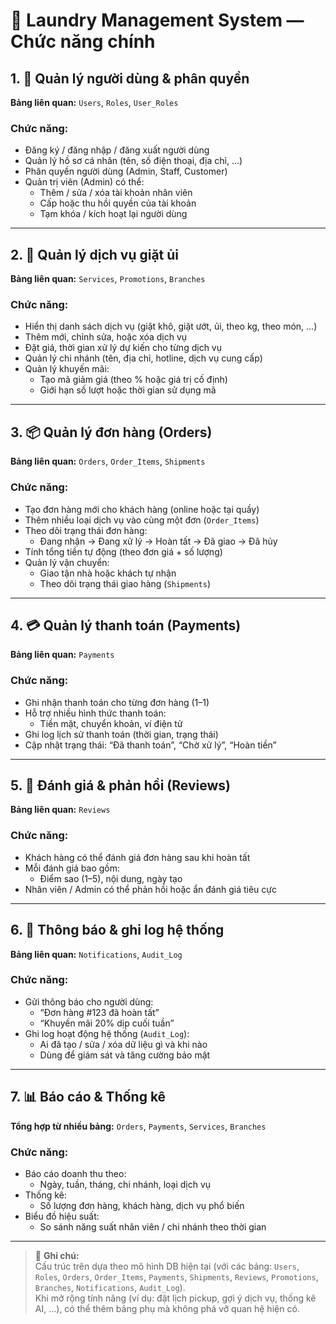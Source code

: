 # 🧺 Laundry Management System — Chức năng chính

## 1. 👤 Quản lý người dùng & phân quyền
**Bảng liên quan:** `Users`, `Roles`, `User_Roles`

### Chức năng:
- Đăng ký / đăng nhập / đăng xuất người dùng
- Quản lý hồ sơ cá nhân (tên, số điện thoại, địa chỉ, ...)
- Phân quyền người dùng (Admin, Staff, Customer)
- Quản trị viên (Admin) có thể:
  - Thêm / sửa / xóa tài khoản nhân viên
  - Cấp hoặc thu hồi quyền của tài khoản
  - Tạm khóa / kích hoạt lại người dùng

---

## 2. 🧼 Quản lý dịch vụ giặt ủi
**Bảng liên quan:** `Services`, `Promotions`, `Branches`

### Chức năng:
- Hiển thị danh sách dịch vụ (giặt khô, giặt ướt, ủi, theo kg, theo món, ...)
- Thêm mới, chỉnh sửa, hoặc xóa dịch vụ
- Đặt giá, thời gian xử lý dự kiến cho từng dịch vụ
- Quản lý chi nhánh (tên, địa chỉ, hotline, dịch vụ cung cấp)
- Quản lý khuyến mãi:
  - Tạo mã giảm giá (theo % hoặc giá trị cố định)
  - Giới hạn số lượt hoặc thời gian sử dụng mã

---

## 3. 📦 Quản lý đơn hàng (Orders)
**Bảng liên quan:** `Orders`, `Order_Items`, `Shipments`

### Chức năng:
- Tạo đơn hàng mới cho khách hàng (online hoặc tại quầy)
- Thêm nhiều loại dịch vụ vào cùng một đơn (`Order_Items`)
- Theo dõi trạng thái đơn hàng:
  - Đang nhận → Đang xử lý → Hoàn tất → Đã giao → Đã hủy
- Tính tổng tiền tự động (theo đơn giá + số lượng)
- Quản lý vận chuyển:
  - Giao tận nhà hoặc khách tự nhận
  - Theo dõi trạng thái giao hàng (`Shipments`)

---

## 4. 💳 Quản lý thanh toán (Payments)
**Bảng liên quan:** `Payments`

### Chức năng:
- Ghi nhận thanh toán cho từng đơn hàng (1–1)
- Hỗ trợ nhiều hình thức thanh toán:
  - Tiền mặt, chuyển khoản, ví điện tử
- Ghi log lịch sử thanh toán (thời gian, trạng thái)
- Cập nhật trạng thái: “Đã thanh toán”, “Chờ xử lý”, “Hoàn tiền”

---

## 5. 🌟 Đánh giá & phản hồi (Reviews)
**Bảng liên quan:** `Reviews`

### Chức năng:
- Khách hàng có thể đánh giá đơn hàng sau khi hoàn tất
- Mỗi đánh giá bao gồm:
  - Điểm sao (1–5), nội dung, ngày tạo
- Nhân viên / Admin có thể phản hồi hoặc ẩn đánh giá tiêu cực

---

## 6. 🔔 Thông báo & ghi log hệ thống
**Bảng liên quan:** `Notifications`, `Audit_Log`

### Chức năng:
- Gửi thông báo cho người dùng:
  - “Đơn hàng #123 đã hoàn tất”
  - “Khuyến mãi 20% dịp cuối tuần”
- Ghi log hoạt động hệ thống (`Audit_Log`):
  - Ai đã tạo / sửa / xóa dữ liệu gì và khi nào
  - Dùng để giám sát và tăng cường bảo mật

---

## 7. 📊 Báo cáo & Thống kê
**Tổng hợp từ nhiều bảng:** `Orders`, `Payments`, `Services`, `Branches`

### Chức năng:
- Báo cáo doanh thu theo:
  - Ngày, tuần, tháng, chi nhánh, loại dịch vụ
- Thống kê:
  - Số lượng đơn hàng, khách hàng, dịch vụ phổ biến
- Biểu đồ hiệu suất:
  - So sánh năng suất nhân viên / chi nhánh theo thời gian

---

> 🧠 **Ghi chú:**  
> Cấu trúc trên dựa theo mô hình DB hiện tại (với các bảng: `Users`, `Roles`, `Orders`, `Order_Items`, `Payments`, `Shipments`, `Reviews`, `Promotions`, `Branches`, `Notifications`, `Audit_Log`).  
> Khi mở rộng tính năng (ví dụ: đặt lịch pickup, gợi ý dịch vụ, thống kê AI, ...), có thể thêm bảng phụ mà không phá vỡ quan hệ hiện có.
